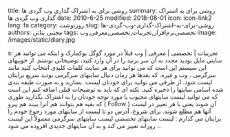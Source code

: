 title: روشی برای به اشتراک گذاری وب گردی ها
summary: روشی برای به اشتراک گذاری وب گردی ها
date: 2010-6-25
modified: 2018-08-01
icon:  icon-link2
lang: fa
category: روزنوشت
slug: روشی-برای-به-اشتراک-گذاری-وب-گردی-ها
authors: مجتبی بنائی
tags: تخصصی‌نرم‌افزار,تجربیات,تخصصی,معرفی,وب
image: /images/static/diary.jpg

s: تجربیات | تخصصی | معرفی | وب      قبلاً در مورد گوگل بوکمارک و اینکه می توانید هر سایتی مایل بودید مجدد به آن سر بزنید را در آن وارد کنید، توضیحاتی نوشتم.  از خوبیهای این سیستم این است که می توانید برای هر سایت کلمات کلیدی انتخاب کنید مانند سرگرمی ، وب و غیره. که بعدها هر زمان دنبال سایتهای سرگرمی بودید سریع برایتان لیست شود.  از طرفی می توانید برای خودتان لیست  بسازید و به صورت طبقه بندی شده اسامی سایتها را ذخیره کنید.  نکته ای که باید به توضیحات قبلی اضافه کنم این است که می توانید لیست سایتهای محبوب یا مورد توجه خودتان را به اشتراک بگذارید طوری که بقیه هم بتوانند هم آنرا ببیند هم پیرو ( Follow ) آن شوند یعنی با هر تغییر در لیست آنها هم مطلع شوند.  برای شروع، آدرس دو تا لیست  از سایتهای مورد رجوع خودم را برایتان می گذارم  :  لیست سایتهای تخصصی  لیست سایتهای سرگرمی    معمولاً این لیست ، روزانه تغییر می کند و به آن سایتهای جدیدی افزوده می شود.